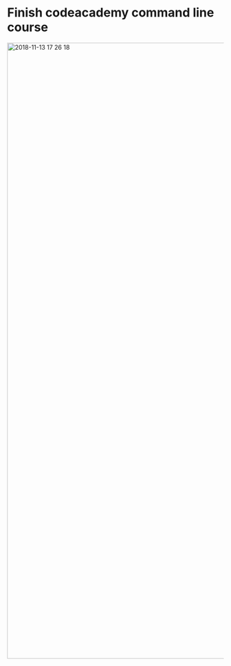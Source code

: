 # Finish codeacademy command line course
[
<img width="1431" alt="2018-11-13 17 26 18" src="https://user-images.githubusercontent.com/44728742/48424153-b2603800-e76a-11e8-817e-057eec3db541.png">
](url)
